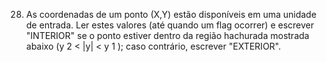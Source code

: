 28. As coordenadas de um ponto (X,Y) estão disponíveis em uma unidade de entrada. Ler estes valores (até quando um flag ocorrer) e escrever "INTERIOR" se o ponto estiver dentro da região hachurada mostrada abaixo (y 2 < |y| < y 1 ); caso contrário, escrever "EXTERIOR".
